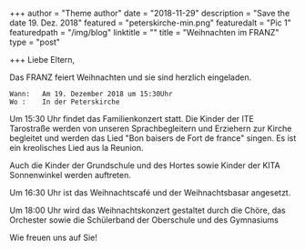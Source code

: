 +++
author = "Theme author"
date = "2018-11-29"
description = "Save the date 19. Dez. 2018"
featured = "peterskirche-min.png"
featuredalt = "Pic 1"
featuredpath = "/img/blog"
linktitle = ""
title = "Weihnachten im FRANZ"
type = "post"

+++
Liebe Eltern, 


Das FRANZ feiert Weihnachten und sie sind herzlich eingeladen. 

    Wann:   Am 19. Dezember 2018 um 15:30Uhr
    Wo :    In der Peterskirche
    
    
Um 15:30 Uhr  findet das Familienkonzert statt. Die Kinder der ITE Tarostraße werden von unseren Sprachbegleitern und Erziehern
zur Kirche begleitet und werden das Lied "Bon baisers de Fort de france" singen. Es ist ein kreolisches Lied aus la Reunion.

Auch die Kinder der Grundschule und des Hortes sowie Kinder der KITA Sonnenwinkel werden auftreten.

Um 16:30 Uhr ist das Weihnachtscafé und der Weihnachtsbasar angesetzt.

Um 18:00 Uhr wird das Weihnachtskonzert gestaltet durch die Chöre, das Orchester sowie die Schülerband der Oberschule und des Gymnasiums    



Wie freuen uns auf Sie!

